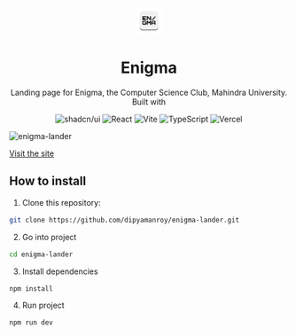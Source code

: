 <div style="text-align: center;">
  <img src="src/assets/icon_trans.png" width="50" alt="Enigma Icon">
  <h1>Enigma</h1>
  <p>Landing page for Enigma, the Computer Science Club, Mahindra University. Built with</p>
  <p>
    <img src="https://img.shields.io/badge/shadcn/ui-000000?style=for-the-badge&logo=shadcn/ui&logoColor=white" alt="shadcn/ui">
    <img src="https://img.shields.io/badge/react-%2320232a.svg?style=for-the-badge&logo=react&logoColor=%2361DAFB" alt="React">
    <img src="https://img.shields.io/badge/vite-%23646CFF.svg?style=for-the-badge&logo=vite&logoColor=white" alt="Vite">
    <img src="https://img.shields.io/badge/typescript-%23007ACC.svg?style=for-the-badge&logo=typescript&logoColor=white" alt="TypeScript">
    <img src="https://img.shields.io/badge/vercel-%23000000.svg?style=for-the-badge&logo=vercel&logoColor=white" alt="Vercel">
  </p>
</div>



![enigma-lander](src/assets/enigma-landing.gif)

<a href="https://mu-enigma.org" target="_blank">Visit the site</a>

## How to install

1. Clone this repository:

```bash
git clone https://github.com/dipyamanroy/enigma-lander.git
```

2. Go into project

```bash
cd enigma-lander
```

3. Install dependencies

```bash
npm install
```

4. Run project

```bash
npm run dev
```

